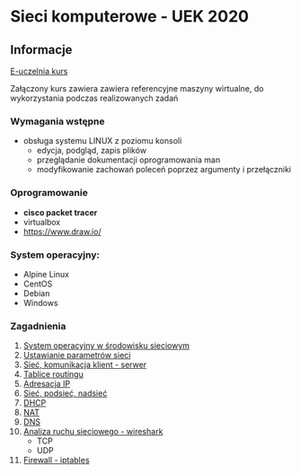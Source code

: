 # Sieci komputerowe - UEK 2020

## Informacje

[E-uczelnia kurs](https://e-uczelnia.uek.krakow.pl/course/view.php?id=16014)

Załączony kurs zawiera zawiera referencyjne maszyny wirtualne, do wykorzystania podczas realizowanych zadań 

### Wymagania wstępne

  * obsługa systemu LINUX z poziomu konsoli
    * edycja, podgląd, zapis plików
    * przeglądanie dokumentacji oprogramowania man
    * modyfikowanie zachowań poleceń poprzez argumenty i przełączniki

### Oprogramowanie

  * **cisco packet tracer**
  * virtualbox
  * https://www.draw.io/


### System operacyjny:

 * Alpine Linux
 * CentOS
 * Debian
 * Windows

### Zagadnienia

1. [System operacyjny w środowisku sieciowym](01-cwiczenia/system-operacyjny.md)
2. [Ustawianie parametrów sieci](02-cwiczenia/network-properties.md)
3. [Sieć, komunikacja klient - serwer](#)
4. [Tablice routingu](#)
5. [Adresacja IP](#)
6. [Sieć, podsieć, nadsieć](#)
7. [DHCP](#)
8. [NAT](#)
9. [DNS](#)
10. [Analiza ruchu sieciowego - wireshark](#)
    * TCP
    * UDP
11. [Firewall - iptables](#)

